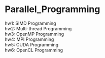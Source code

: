 # Parallel_Programming

hw1: SIMD Programming  
hw2: Multi-thread Programming  
hw3: OpenMP Programming  
hw4: MPI Programming  
hw5: CUDA Programming  
hw6: OpenCL Programming 
